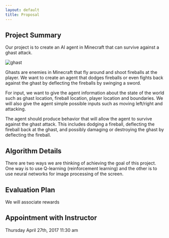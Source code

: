 ```yaml
---
layout: default
title: Proposal
---
```


## Project Summary
Our project is to create an AI agent in Minecraft that can survive against a ghast attack.

![ghast](http://www.minecraftseedspc.com/wp-content/uploads/2015/11/Ghast_Minecraft_06.jpg)

Ghasts are enemies in Minecraft that fly around and shoot fireballs at the player. We want to create an agent
that dodges fireballs or even fights back against the ghast by deflecting the fireballs by swinging a sword.

For input, we want to give the agent information about the state of the world such as ghast location, fireball location, player location and boundaries. We will also give the agent simple possible inputs such as moving left/right and attacking.

The agent should produce behavior that will allow the agent to survive against the ghast attack. This includes dodging a fireball, deflecting the fireball back at the ghast, and possibly damaging or destroying the ghast by deflecting the fireball.

## Algorithm Details
There are two ways we are thinking of achieving the goal of this project. One way is to use Q-learning (reinforcement learning) and the other is to use neural networks for image processing of the screen.

## Evaluation Plan
We will associate rewards 

## Appointment with Instructor
Thursday April 27th, 2017
11:30 am